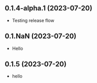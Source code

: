 ## 0.1.4-alpha.1 (2023-07-20)
- Testing release flow

## 0.1.NaN (2023-07-20)
- Hello

## 0.1.5 (2023-07-20)
- hello

